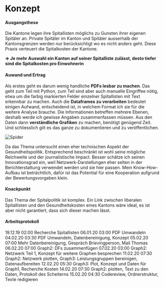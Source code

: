 # Konzept

#### Ausgangsthese

Die Kantone legen ihre Spitallisten möglichs zu Gunsten ihrer eigenen Spitäler an. Private Spitäler im Kanton und Spitäler ausserhalb der Kantonsgrenzen werden nur berücksichtigt wo es nicht anders geht. Diese Praxis verteuert die Spitalkosten der Kantone.

**=> Je mehr Auswahl ein Kanton auf seiner Spitalliste zulässt, desto tiefer sind die Spitalkosten pro Einwohnerin**

#### Auwand und Ertrag

Als erstes geht es darum wenig handliche **PDFs lesbar zu machen**. Das geht zum Teil mit Python, zum Teil sind aber auch  manuelle Eingriffee nötig, etwa um die farbig markierten Felder einzelner Spitallisten mit Text erkennbar zu machen. 
Auch die **Dataframes zu verarbeiten** bedeutet einigen Aufwand, entscheidend ist, in welchem Format ich sie für die weitere Analyse brauche. Die Informationen betreffen mehrere Ebenen, deshalb werde ich gewisse Angaben zusammenfassen müssen. 
Aus den Daten dann **verständliche Grafiken** zu machen, benötigt genügend Zeit. 
Und schliesslich gilt es das ganze zu dokumentieren und zu veröffentlichen. 

![Spider](https://github.com/manuelapaganini/Spitallisten/blob/master/Repository/images/Spider.png "Spider")

Da das Thema untersucht einen eher technischen Aspekt der Gesundheitspolitik. Entsprechend beschränkt ist wohl seine mögliche Reichweite und der journalistische Impact. Besser schätze ich seinen Innovationsgrad ein, weil Netzwerk-Darstellungen eher selten in der Berichterstattung verwendet werden und sie hier passen. Mein Know-How-Aufbau ist beträchtlich, dafür ist das Potential für eine Kooperation aufgrund der Bewertungsvorgaben klein. 


#### Knackpunkt

Das Thema der Spitalpolitik ist komplex. Ein Link zwischen liberalen Spitallisten und den Gesundheitskosten eines Kantons wäre ideal, es ist aber nicht garantiert, dass sich dieser machen lässt. 


#### Arbeitsprotokoll

19.12.19	02:00	Recherche Spitallisten
06.01.20	03:00	PDF Umwandeln
04.02.20	03:30	PDF Umwandeln, Datenbereinigung, Konzept
05.02.20	07:00	Mehr Datenbereinigung, Gespräch Brievingperson, Mail Thomas
06.02.20	07:00	Graph2: DFs zusammenfügen
07.02.20	03:00	Graph2: Netzwerk Teil 1, Konzept für weitere Graphen besprechen
11.02.20	07:30	Graph2: Netzwerk plotten, Graph3: Leistungsgruppen bereinigen, Datenaufbereiten
12.02.20	05:30	Graph3: Plot, Konzept und Daten für Graph1, Recherche Kosten
14.02.20	07:30	Graph2: plotten, Text zu den Daten, Protokoll des Scheiterns
15.02.20	04:30	Codereview, Ordnerstruktur, Texte redigieren
